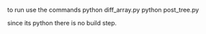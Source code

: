 to run use the commands
python diff_array.py
python post_tree.py

since its python there is no build step.

